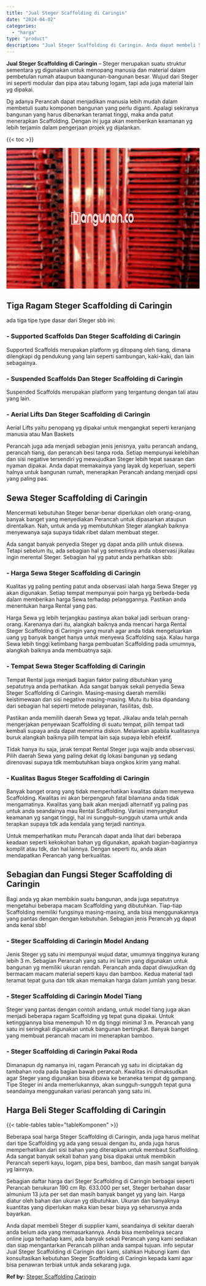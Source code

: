 ```yaml
---
title: "Jual Steger Scaffolding di Caringin"
date: "2024-04-02"
categories: 
  - "harga"
type: "product"
description: "Jual Steger Scaffolding di Caringin. Anda dapat membeli Steger di supplier kami, seandainya di sekitar daerah anda belum ada yang memasarkannya. Anda bisa me..."
---
```


**Jual Steger Scaffolding di Caringin** – Steger merupakan suatu struktur sementara yg digunakan untuk menopang manusia dan material dalam pembetulan rumah ataupun baangunan-bangunan besar. Wujud dari Steger ini seperti modular dan pipa atau tabung logam, tapi ada juga material lain yg dipakai.

Dg adanya Perancah dapat menjadikan manusia lebih mudah dalam membetuli suatu komponen bangunan yang perlu diganti. Apalagi sekiranya bangunan yang harus dibenarkan teramat tinggi, maka anda patut menerapkan Scaffolding. Dengan ini juga akan memberikan keamanan yg lebih terjamin dalam pengerjaan projek yg dijalankan.

{{< toc >}}

![Jual Steger Scaffolding di Caringin](/images/sewa-scaffolding-steger-03.png)

## Tiga Ragam Steger Scaffolding di Caringin

ada tiga tipe type dasar dari Steger sbb ini:

### \- Supported Scaffolds Dan Steger Scaffolding di Caringin

Supported Scaffolds merupakan platform yg ditopang oleh tiang, dimana dilengkapi dg pendukung yang lain seperti sambungan, kaki-kaki, dan lain sebagainya.

### \- Suspended Scaffolds Dan Steger Scaffolding di Caringin

Suspended Scaffolds merupakan platform yang tergantung dengan tali atau yang lain.

### \- Aerial Lifts Dan Steger Scaffolding di Caringin

Aerial Lifts yaitu penopang yg dipakai untuk mengangkat seperti keranjang manusia atau Man Baskets

Perancah juga ada menjadi sebagian jenis jenisnya, yaitu perancah andang, perancah tiang, dan perancah besi tanpa roda. Setiap mempunyai kelebihan dan sisi negative tersendiri yg mewujudkan Steger lebih tepat sasaran dan nyaman dipakai. Anda dapat memakainya yang layak dg keperluan, seperti halnya untuk bangunan rumah, menerapkan Perancah andang menjadi opsi yang paling pas.

## Sewa Steger Scaffolding di Caringin

Mencermati kebutuhan Steger benar-benar diperlukan oleh orang-orang, banyak banget yang menyediakan Perancah untuk dipasarkan ataupun direntalkan. Nah, untuk anda yg membutuhkan Steger alangkah baiknya menyewanya saja supaya tidak ribet dalam membuat steger.

Ada sangat banyak penyedia Steger yg dapat anda pilih untuk disewa. Tetapi sebelum itu, ada sebagian hal yg semestinya anda observasi jikalau ingin merental Steger. Sebagian hal yg patut anda perhatikan sbb:

### \- Harga Sewa Steger Scaffolding di Caringin

Kualitas yg paling penting patut anda observasi ialah harga Sewa Steger yg akan digunakan. Setiap tempat mempunyai poin harga yg berbeda-beda dalam memberikan harga Sewa terhadap pelanggannya. Pastikan anda menentukan harga Rental yang pas.

Harga Sewa yg lebih terjangkau pastinya akan bakal jadi serbuan orang-orang. Karenanya dari itu, alangkah baiknya anda mencari harga Rental Steger Scaffolding di Caringin yang murah agar anda tidak mengeluarkan uang yg banyak banget hanya untuk menyewa Scaffolding saja. Kalau harga Sewa lebih tinggi ketimbang harga pembuatan Scaffolding pada umumnya, alangkah baiknya anda membuatnya saja.

### \- Tempat Sewa Steger Scaffolding di Caringin

Tempat Rental juga menjadi bagian faktor paling dibutuhkan yang sepatutnya anda perhatikan. Ada sangat banyak sekali penyedia Sewa Steger Scaffolding di Caringin. Masing-masing daerah memiliki keistimewaan dan sisi negative masing-masing. Mutu itu bisa dipandang dari sebagian hal seperti metode pelayanan, fasilitas, dsb.

Pastikan anda memilih daerah Sewa yg tepat. Jikalau anda telah pernah mengerjakan penyewaan Scaffolding di suatu tempat, pilih tempat tadi kembali supaya anda dapat menerima diskon. Melainkan apabila kualitasnya buruk alangkah baiknya pilih tempat lain saja supaya lebih efektif.

Tidak hanya itu saja, jarak tempat Rental Steger juga wajib anda observasi. Pilih daerah Sewa yang paling dekat dg lokasi bangunan yg sedang direnovasi supaya tdk membutuhkan biaya ongkos kirim yang mahal.

### \- Kualitas Bagus Steger Scaffolding di Caringin

Banyak banget orang yang tidak memperhatikan kwalitas dalam menyewa Scaffolding. Kwalitas ini akan berpengaruh fatal bilamana anda tidak mengamatinya. Kwalitas yang baik akan menjadi alternatif yg paling pas untuk anda seandainya mau Rental Scaffolding. Variasi menyangkut keamanan yg sangat tinggi, hal ini sungguh-sungguh utama untuk anda terapkan supaya tdk ada kendala yang terjadi nantinya.

Untuk memperhatikan mutu Perancah dapat anda lihat dari beberapa keadaan seperti kekokohan bahan yg digunakan, apakah bagian-bagiannya komplit atau tdk, dan hal lainnya. Dengan seperti itu, anda akan mendapatkan Perancah yang berkualitas.

## Sebagian dan Fungsi Steger Scaffolding di Caringin

Bagi anda yg akan membikin suatu bangunan, anda juga sepatutnya mengetahui beberapa macam Scaffolding yang dibutuhkan. Tiap-tiap Scaffolding memiliki fungsinya masing-masing, anda bisa menggunakannya yang pantas dengan dengan kebutuhan. Sebagian jenis Perancah yg dapat anda kenal sbb!

### \- Steger Scaffolding di Caringin Model Andang

Jenis Steger yg satu ini mempunyai wujud datar, umumnya tingginya kurang lebih 3 m. Sebagian Perancah yang satu ini lazim yang digunakan untuk bangunan yg memiliki ukuran rendah. Perancah anda dapat diwujudkan dg bermacam macam material seperti kayu dan bamboo. Kedua material tadi teramat tepat guna dan tdk akan memakan harga dalam jumlah yang besar.

### \- Steger Scaffolding di Caringin Model Tiang

Steger yang pantas dengan contoh andang, untuk model tiang juga akan menjadi beberapa ragam Scaffolding yg tepat guna dipakai. Untuk ketinggiannya bisa menempuh 10 m dg tinggi minimal 3 m. Perancah yang satu ini seringkali digunakan untuk bangunan bertingkat. Banyak banget yang membuat perancah macam ini menerapkan bamboo.

### \- Steger Scaffolding di Caringin Pakai Roda

Dimanapun dg namanya ini, ragam Perancah yg satu ini diciptakan dg tambahan roda pada bagian bawah perancah. Kwalitas ini dimaksudkan agar Steger yang digunakan bisa dibawa ke beraneka tempat dg gampang. Tipe Steger ini anda memerlukannya, akan sungguh-sungguh tepat guna seandainya menggunakan variasi perancah yang satu ini.

## Harga Beli Steger Scaffolding di Caringin

{{< table-tables table="tableKomponen" >}}

Beberapa soal harga Steger Scaffolding di Caringin, anda juga harus melihat dari tipe Scaffolding yg ada yang sesuai dengan itu, anda juga harus memperhatikan dari sisi bahan yang diterapkan untuk membaut Scaffolding. Ada sangat banyak sekali bahan yang bisa dipakai untuk membikin Perancah seperti kayu, logam, pipa besi, bamboo, dan masih sangat banyak yg lainnya.

Sebagian daftar harga dari Steger Scaffolding di Caringin berbagai seperti Perancah berukuran 190 cm Rp. 633.000 per set, Steger berbahan dasar almunium 13 juta per set dan masih banyak banget yg yang lain. Harga diatur oleh bahan dan ukuran yg dibutuhkan. Ukuran dan banyaknya kuantitas yang diperlukan maka kian besar biaya yg seharusnya anda bayarkan.

Anda dapat membeli Steger di supplier kami, seandainya di sekitar daerah anda belum ada yang memasarkannya. Anda bisa membelinya secara online juga terhadap kami, ada banyak sekali Perancah yang kami sediakan dan siap mengantarkan Perancah pilihan anda sampai tujuan. info seputar Jual Steger Scaffolding di Caringin dari kami, silahkan Hubungi kami dan konsultasikan kebutuhan Steger Scaffolding di Caringin kepada kami agar bisa penawran terbiak untuk anda sekarang juga.

**Ref by:** [Steger Scaffolding Caringin](https://id.wikipedia.org/wiki/Steger)
